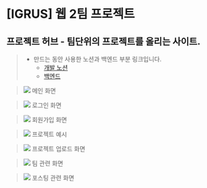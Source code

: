 # [IGRUS] 웹 2팀 프로젝트

## 프로젝트 허브 - 팀단위의 프로젝트를 올리는 사이트. 
 
> * 만드는 동안 사용한 노션과 백엔드 부분 링크입니다.   
>   * [개발 노션](https://www.notion.so/IGRUS-2-bb8c7091982346c1bf5941d81f690746)
>   * [백엔드](https://github.com/Ldj-git/projectHub_back)

>![](./screen-shot/main.png)
> 메인 화면

>![](./screen-shot/login.png)
>로그인 화면

>![](./screen-shot/signup.png)
>회원가입 화면

>![](./screen-shot/projectdetail.png)
>프로젝트 예시

>![](./screen-shot/projectupload.png)
>프로젝트 업로드 화면

>![](./screen-shot/teamlist.png)
> 팀 관련 화면

>![](./screen-shot/postingdetail.png)
> 포스팅 관련 화면
